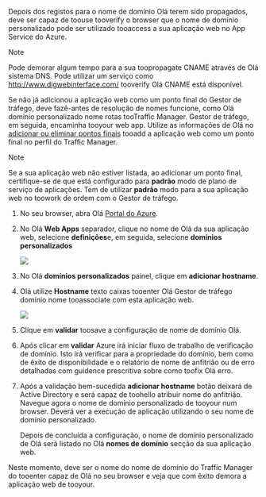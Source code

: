 Depois dos registos para o nome de domínio Olá terem sido propagados, deve ser capaz de toouse tooverify o browser que o nome de domínio personalizado pode ser utilizado tooaccess a sua aplicação web no App Service do Azure.

> [!NOTE]
> Pode demorar algum tempo para a sua toopropagate CNAME através de Olá sistema DNS. Pode utilizar um serviço como <a href="http://www.digwebinterface.com/">http://www.digwebinterface.com/</a> tooverify Olá CNAME está disponível.
> 
> 

Se não já adicionou a aplicação web como um ponto final do Gestor de tráfego, deve fazê-antes de resolução de nomes funcione, como Olá domínio personalizado nome rotas tooTraffic Manager. Gestor de tráfego, em seguida, encaminha tooyour web app. Utilize as informações de Olá no [adicionar ou eliminar pontos finais](../articles/traffic-manager/traffic-manager-endpoints.md) tooadd a aplicação web como um ponto final no perfil do Traffic Manager.

> [!NOTE]
> Se a sua aplicação web não estiver listada, ao adicionar um ponto final, certifique-se de que está configurado para **padrão** modo de plano de serviço de aplicações. Tem de utilizar **padrão** modo para a sua aplicação web no toowork de ordem com o Gestor de tráfego.
> 
> 

1. No seu browser, abra Olá [Portal do Azure](https://portal.azure.com).
2. No Olá **Web Apps** separador, clique no nome de Olá da sua aplicação web, selecione **definições**e, em seguida, selecione **domínios personalizados**
   
    ![](./media/custom-dns-web-site/dncmntask-cname-6.png)
3. No Olá **domínios personalizados** painel, clique em **adicionar hostname**.
4. Olá utilize **Hostname** texto caixas tooenter Olá Gestor de tráfego domínio nome tooassociate com esta aplicação web.
   
    ![](./media/custom-dns-web-site/dncmntask-cname-8.png)
5. Clique em **validar** toosave a configuração de nome de domínio Olá.
6. Após clicar em **validar** Azure irá iniciar fluxo de trabalho de verificação de domínio. Isto irá verificar para a propriedade do domínio, bem como de êxito de disponibilidade e o relatório de nome de anfitrião ou de erro detalhadas com guidence prescritiva sobre como toofix Olá erro.    
7. Após a validação bem-sucedida **adicionar hostname** botão deixará de Active Directory e será capaz de toohello atribuir nome do anfitrião. Navegue agora o nome de domínio personalizado de tooyour num browser. Deverá ver a execução de aplicação utilizando o seu nome de domínio personalizado. 
   
   Depois de concluída a configuração, o nome de domínio personalizado de Olá será listado no Olá **nomes de domínio** secção da sua aplicação web.

Neste momento, deve ser o nome do nome de domínio do Traffic Manager do tooenter capaz de Olá no seu browser e veja que com êxito demora a aplicação web de tooyour.

